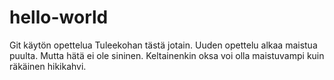 # hello-world
Git käytön opettelua
Tuleekohan tästä jotain. Uuden opettelu alkaa maistua puulta. 
Mutta hätä ei ole sininen. Keltainenkin oksa voi olla maistuvampi kuin räkäinen hikikahvi.
